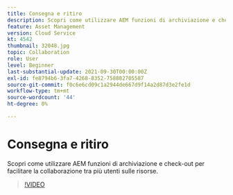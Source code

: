 ```yaml
---
title: Consegna e ritiro
description: Scopri come utilizzare AEM funzioni di archiviazione e check-out per facilitare la collaborazione tra più utenti sulle risorse.
feature: Asset Management
version: Cloud Service
kt: 4542
thumbnail: 32048.jpg
topic: Collaboration
role: User
level: Beginner
last-substantial-update: 2021-09-30T00:00:00Z
exl-id: fe8794b6-3fa7-4268-8352-758882705587
source-git-commit: f0c6e6cd09c1a2944de667d9f14a2d87d3e2fe1d
workflow-type: tm+mt
source-wordcount: '44'
ht-degree: 0%

---
```


# Consegna e ritiro

Scopri come utilizzare AEM funzioni di archiviazione e check-out per facilitare la collaborazione tra più utenti sulle risorse.

>[!VIDEO](https://video.tv.adobe.com/v/32048/?quality=12&learn=on&hidetitle=true)
